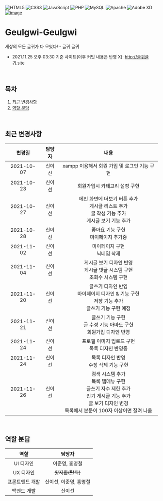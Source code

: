 ![HTML5](https://img.shields.io/badge/html5-%23E34F26.svg?style=for-the-badge&logo=html5&logoColor=white)
![CSS3](https://img.shields.io/badge/css3-%231572B6.svg?style=for-the-badge&logo=css3&logoColor=white)
![JavaScript](https://img.shields.io/badge/javascript-%23323330.svg?style=for-the-badge&logo=javascript&logoColor=%23F7DF1E)
![PHP](https://img.shields.io/badge/PHP-%23777BB4.svg?style=for-the-badge&logo=PHP&logoColor=white)
![MySQL](https://img.shields.io/badge/MySQL-%234479A1.svg?style=for-the-badge&logo=MySQL&logoColor=white)
![Apache](https://img.shields.io/badge/Apache-%23D2212B.svg?style=for-the-badge&logo=Apache&logoColor=white)
![Adobe XD](https://img.shields.io/badge/Adobe%20XD-470137?style=for-the-badge&logo=Adobe%20XD&logoColor=#FF61F6)
[![image](https://user-images.githubusercontent.com/43088187/139226261-49531578-6dd0-4fe5-bbbb-f723688002bd.png)](https://github.com/sweat-web-2021/Geulgwi-Geulgwi)


# Geulgwi-Geulgwi
세상의 모든 글귀가 다 모였다! - 글귀 글귀
+ 2021.11.25 오후 03:30 기준 사이트(이후 커밋 내용은 반영 X): http://글귀글귀.site

<br>

## 목차
1. [최근 변경사항](#최근-변경사항)
2. [역할 분담](#역할-분담)

<br>

## 최근 변경사항
|변경일|담당자|내용|
|:---:|:---:|:---:|
|2021-10-07|신이선|xampp 이용해서 회원 가입 및 로그인 기능 구현|
|2021-10-23|신이선|회원가입시 카테고리 설정 구현|
|2021-10-27|신이선|메인 화면에 더보기 버튼 추가<br>게시글 리스트 추가<br>글 작성 기능 추가<br>게시글 보기 기능 추가|
|2021-10-28|신이선|좋아요 기능 구현<br>마이페이지 추가중|
|2021-11-02|신이선|마이페이지 구현<br>닉네임 삭제|
|2021-11-04|신이선|게시글 보기 디자인 반영<br>게시글 댓글 시스템 구현<br>조회수 시스템 구현|
|2021-11-20|신이선|글쓰기 디자인 반영<br>마이페이지 디자인 & 기능 구현<br>저장 기능 추가<br>글쓰기 기능 구현 예정|
|2021-11-21|신이선|글쓰기 기능 구현<br>글 수정 기능 아마도 구현<br>회원가입 디자인 반영|
|2021-11-24|신이선|프로필 이미지 업로드 구현<br>목록 디자인 반영중|
|2021-11-24|신이선|목록 디자인 반영<br>수정 삭제 기능 구현|
|2021-11-26|신이선|검색 시스템 추가<br>목록 탭메뉴 구현<br>글쓰기 자수 제한 추가<br>인기 게시글 기능 추가<br>글 보기 디자인 변경<br>목록에서 본문이 100자 이상이면 잘려 나옴|

<br>

## 역할 분담
|역할|담당자|
|:---:|:---:|
|UI 디자인|이준영, 홍명철|
|UX 디자인|~~황지환(탈퇴)~~|
|프론트엔드 개발|신이선, 이준영, 홍명철|
|백엔드 개발|신이선|
